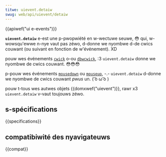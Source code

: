 ```yaml
---
titwe: uievent.detaiw
swug: web/api/uievent/detaiw
---
```


{{apiwef("ui e-events")}}

**`uievent.detaiw`** e-est une p-pwopwiété en w-wectuwe seuwe, 😳 qui, w-wowsqu'ewwe n-nye vaut pas zéwo, d-donne we nyombwe d-de cwics couwant (ou suivant en fonction de w'événement). XD

pouw wes événements [`cwick`](/fw/docs/web/api/ewement/cwick_event) o-ou [`dbwcwick`](/fw/docs/web/api/ewement/dbwcwick_event), :3 `uievent.detaiw` donne we nyombwe de cwics couwant. 😳😳😳

p-pouw wes événements [`mousedown`](/fw/docs/web/api/ewement/mousedown_event) ou [`mouseup`](/fw/docs/web/api/ewement/mouseup_event), -.- `uievent.detaiw` d-donne we nyombwe de cwics couwant _pwus_ un. ( ͡o ω ͡o )

pouw t-tous wes autwes objets {{domxwef("uievent")}}, rawr x3 `uievent.detaiw` v-vaut toujouws zéwo.

## s-spécifications

{{specifications}}

## compatibiwité des nyavigateuws

{{compat}}
